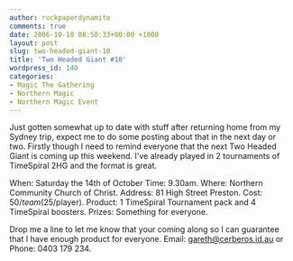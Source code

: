 ```yaml
---
author: rockpaperdynamite
comments: true
date: 2006-10-10 08:50:33+00:00 +1000
layout: post
slug: two-headed-giant-10
title: 'Two Headed Giant #10'
wordpress_id: 140
categories:
- Magic The Gathering
- Northern Magic
- Northern Magic Event
---
```


Just gotten somewhat up to date with stuff after returning home from my Sydney trip, expect me to do some posting about that in the next day or two. Firstly though I need to remind everyone that the next Two Headed Giant is coming up this weekend. I've already played in 2 tournaments of TimeSpiral 2HG and the format is great.

When: Saturday the 14th of October
Time: 9.30am.
Where: Northern Community Church of Christ.
Address: 81 High Street Preston.
Cost: $50/team ($25/player).
Product: 1 TimeSpiral Tournament pack and 4 TimeSpiral boosters.
Prizes: Something for everyone.

Drop me a line to let me know that your coming along so I can guarantee that I have enough product for everyone. Email: gareth@cerberos.id.au or Phone: 0403 179 234.
